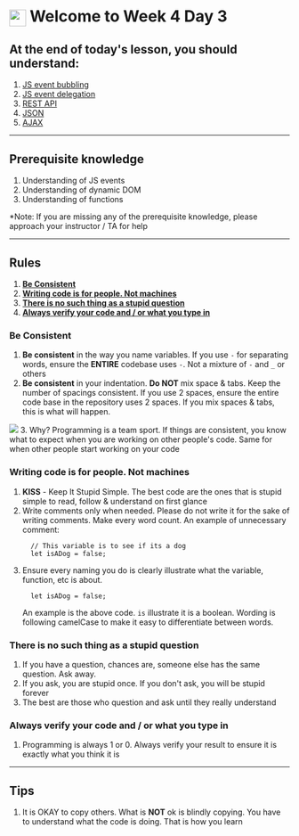 # <span><img src="../../ga_cog.png" width="30" height="30" style="vertical-align: middle;"></span> Welcome to Week 4 Day 3

##  At the end of today's lesson, you should understand:
1. [JS event bubbling](./1_js_event_bubbling/instructor_notes/README.md)
2. [JS event delegation](./2_js_event_delegation/instructor_notes/README.md)
3. [REST API](./3_rest_api/instructor_notes/README.md)
4. [JSON](./4_json/instructor_notes/README.md)
5. [AJAX](./5_ajax/instructor_notes/README.md)
---

## Prerequisite knowledge
1. Understanding of JS events
2. Understanding of dynamic DOM
3. Understanding of functions

*Note: If you are missing any of the prerequisite knowledge, please approach your instructor / TA for help

---

## Rules
1. [**Be Consistent**](#be-consistent)
2. [**Writing code is for people. Not machines**](#)
3. [**There is no such thing as a stupid question**](#)
4. [**Always verify your code and / or what you type in**](#)

### Be Consistent
1. **Be consistent** in the way you name variables. If you use `-` for separating words, ensure the **ENTIRE** codebase uses `-`. Not a mixture of `-` and `_` or others
2. **Be consistent** in your indentation. **Do NOT** mix space & tabs. Keep the number of spacings consistent. If you use 2 spaces, ensure the entire code base in the repository uses 2 spaces. If you mix spaces & tabs, this is what will happen.
<img src="./img/indentation.png">
3. Why? Programming is a team sport. If things are consistent, you know what to expect when you are working on other people's code. Same for when other people start working on your code

### Writing code is for people. Not machines
1. **KISS** - Keep It Stupid Simple. The best code are the ones that is stupid simple to read, follow & understand on first glance
2. Write comments only when needed. Please do not write it for the sake of writing comments. Make every word count. An example of unnecessary comment:
    ```
      // This variable is to see if its a dog
      let isADog = false;
    ```
3. Ensure every naming you do is clearly illustrate what the variable, function, etc is about.
    ```
      let isADog = false;
    ```
    An example is the above code. `is` illustrate it is a boolean. Wording is following camelCase to make it easy to differentiate between words.

### There is no such thing as a stupid question
1. If you have a question, chances are, someone else has the same question. Ask away.
2. If you ask, you are stupid once. If you don't ask, you will be stupid forever
3. The best are those who question and ask until they really understand

### Always verify your code and / or what you type in
1. Programming is always 1 or 0. Always verify your result to ensure it is exactly what you think it is

---

## Tips
1. It is OKAY to copy others. What is **NOT** ok is blindly copying. You have to understand what the code is doing. That is how you learn